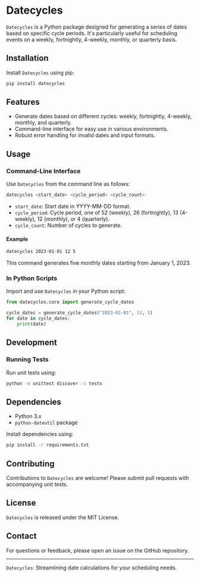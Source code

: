 # Datecycles

`Datecycles` is a Python package designed for generating a series of dates based on specific cycle periods. It's particularly useful for scheduling events on a weekly, fortnightly, 4-weekly, monthly, or quarterly basis.

## Installation

Install `Datecycles` using pip:

```bash
pip install datecycles
```

## Features

- Generate dates based on different cycles: weekly, fortnightly, 4-weekly, monthly, and quarterly.
- Command-line interface for easy use in various environments.
- Robust error handling for invalid dates and input formats.

## Usage

### Command-Line Interface

Use `Datecycles` from the command line as follows:

```bash
datecycles <start_date> <cycle_period> <cycle_count>
```

- `start_date`: Start date in YYYY-MM-DD format.
- `cycle_period`: Cycle period, one of 52 (weekly), 26 (fortnightly), 13 (4-weekly), 12 (monthly), or 4 (quarterly).
- `cycle_count`: Number of cycles to generate.

#### Example

```bash
datecycles 2023-01-01 12 5
```

This command generates five monthly dates starting from January 1, 2023.

### In Python Scripts

Import and use `Datecycles` in your Python script:

```python
from datecycles.core import generate_cycle_dates

cycle_dates = generate_cycle_dates("2023-01-01", 12, 5)
for date in cycle_dates:
    print(date)
```

## Development

### Running Tests

Run unit tests using:

```bash
python -m unittest discover -s tests
```

## Dependencies

- Python 3.x
- `python-dateutil` package

Install dependencies using:

```bash
pip install -r requirements.txt
```

## Contributing

Contributions to `Datecycles` are welcome! Please submit pull requests with accompanying unit tests.

## License

`Datecycles` is released under the MIT License.

## Contact

For questions or feedback, please open an issue on the GitHub repository.

---

`Datecycles`: Streamlining date calculations for your scheduling needs.
